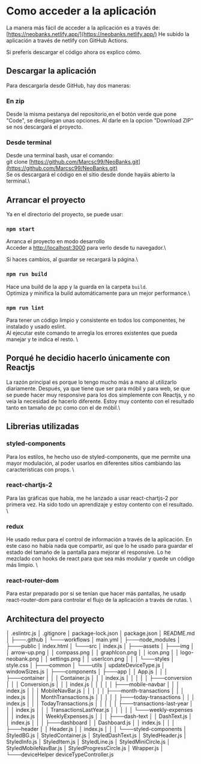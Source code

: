 # Como acceder a la aplicación

La manera más fácil de acceder a la aplicación es a través de:
[https://neobanks.netlify.app/](https://neobanks.netlify.app/)
He subido la aplicación a través de netlify con GitHub Actions.

Si preferís descargar el código ahora os explico cómo.

## Descargar la aplicación

Para descargarla desde GitHub, hay dos maneras:

### En zip

Desde la misma pestanya del repositorio,en el botón verde que pone "Code", se despliegan unas opciones. Al darle en la opcion "Download ZIP" se nos descargará el proyecto.

### Desde terminal

Desde una terminal bash, usar el comando: \
git clone [https://github.com/Marcsc99/NeoBanks.git](https://github.com/Marcsc99/NeoBanks.git) \
Se os descargará el código en el sitio desde donde hayáis abierto la terminal.\

## Arrancar el proyecto

Ya en el directorio del proyecto, se puede usar:

### `npm start`

Arranca el proyecto en modo desarrollo\
Acceder a [http://localhost:3000](http://localhost:3000) para verlo desde tu navegador.\

Si haces cambios, al guardar se recargará la página.\

### `npm run build`

Hace una build de la app y la guarda en la carpeta `build`.\
Optimiza y minifica la build automáticamente para un mejor performance.\

### `npm run lint`

Para tener un código limpio y consistente en todos los componentes, he instalado y usado eslint.\
Al ejecutar este comando te arregla los errores existentes que pueda manejar y te indica el resto. \

## Porqué he decidio hacerlo únicamente con Reactjs

La razón principal es porque lo tengo mucho más a mano al utilizarlo diariamente. Después, ya que tiene que ser para móbil y para web, se que se puede hacer muy responsive para los dos simplemente con Reactjs, y no veía la necesidad de hacerlo diferente. Estoy muy contento con el resultado tanto en tamaño de pc como con el de móbil.\

## Librerias utilizadas

### styled-components

Para los estilos, he hecho uso de styled-components, que me permite una mayor modulación, al poder usarlos en diferentes sitios cambiando las características con props. \

### react-chartjs-2

Para las gráficas que había, me he lanzado a usar react-chartjs-2 por primera vez. Ha sido todo un aprendizaje y estoy contento con el resultado. \

### redux

He usado redux para el control de información a través de la aplicación. En este caso no había nada que compartir, así que lo he usado para guardar el estado del tamaño de la pantalla para mejorar el responsive. Lo he mezclado con hooks de react para que sea más modular y quede un código más limpio. \

### react-router-dom

Para estar preparado por si se tenían que hacer más pantallas, he usadp react-router-dom para controlar el flujo de la aplicación a través de rutas. \

## Architectura del proyecto

│   .eslintrc.js
│   .gitignore
│   package-lock.json
│   package.json
│   README.md
│
├───.github
│   └───workflows
│           main.yml
│
├───node_modules
│
├───public
│       index.html
│
└───src
    │   index.js
    │
    ├───assets
    │   ├───img
    │   │       arrow-up.png
    │   │       compass.png
    │   │       graphIcon.png
    │   │       icon.png
    │   │       logo-neobank.png
    │   │       settings.png
    │   │       userIcon.png
    │   │
    │   └───styles
    │           style.css
    │
    ├───common
    │   └───utils
    │           updateDeviceType.js
    │           windowSizes.js
    │
    ├───components
    │   ├───app
    │   │       App.js
    │   │
    │   ├───container
    │   │   │   Container.js
    │   │   │   index.js
    │   │   │
    │   │   ├───conversion
    │   │   │       Conversion.js
    │   │   │       index.js
    │   │   │
    │   │   ├───mobile-navbar
    │   │   │       index.js
    │   │   │       MobileNavBar.js
    │   │   │
    │   │   ├───month-transactions
    │   │   │       index.js
    │   │   │       MonthTransactions.js
    │   │   │
    │   │   ├───today-transactions
    │   │   │       index.js
    │   │   │       TodayTransactions.js
    │   │   │
    │   │   ├───transactions-last-year
    │   │   │       index.js
    │   │   │       TransactionsLastYear.js
    │   │   │
    │   │   └───weekly-expenses
    │   │           index.js
    │   │           WeeklyExpenses.js
    │   │
    │   ├───dash-text
    │   │       DashText.js
    │   │       index.js
    │   │
    │   ├───dashboard
    │   │       Dashboard.js
    │   │       index.js
    │   │
    │   ├───header
    │   │       Header.js
    │   │       index.js
    │   │
    │   └───styled-components
    │           StyledBG.js
    │           StyledContainer.js
    │           StyledDashText.js
    │           StyledHeader.js
    │           StyledInfo.js
    │           StyledItem.js
    │           StyledLine.js
    │           StyledMiniCircle.js
    │           StyledMobileNavBar.js
    │           StyledProgressCircle.js
    │           Wrapper.js
    │
    └───deviceHelper
            deviceTypeController.js